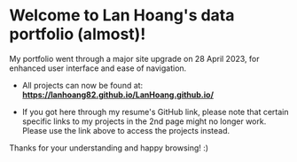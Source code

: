 # Welcome to Lan Hoang's data portfolio (almost)!

My portfolio went through a major site upgrade on 28 April 2023, for enhanced user interface and ease of navigation. 

- All projects can now be found at: **https://lanhoang82.github.io/LanHoang.github.io/**

- If you got here through my resume's GitHub link, please note that certain specific links to my projects in the 2nd page might no longer work. Please use the link above to access the projects instead. 

Thanks for your understanding and happy browsing! :)
